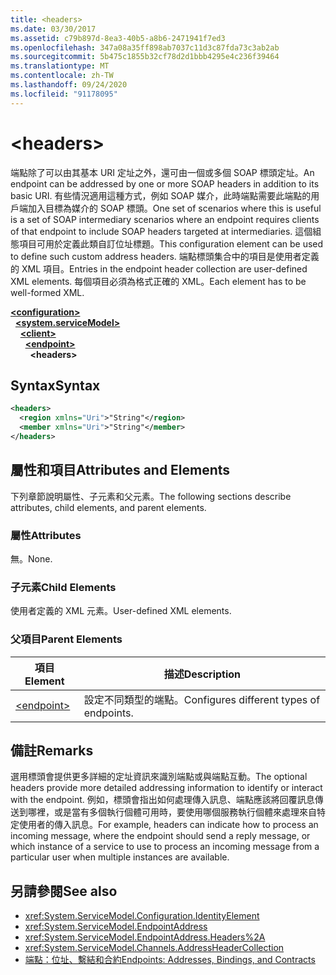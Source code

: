 ```yaml
---
title: <headers>
ms.date: 03/30/2017
ms.assetid: c79b897d-8ea3-40b5-a8b6-2471941f7ed3
ms.openlocfilehash: 347a08a35ff898ab7037c11d3c87fda73c3ab2ab
ms.sourcegitcommit: 5b475c1855b32cf78d2d1bbb4295e4c236f39464
ms.translationtype: MT
ms.contentlocale: zh-TW
ms.lasthandoff: 09/24/2020
ms.locfileid: "91178095"
---
```

# \<headers>

<span data-ttu-id="d82fc-101">端點除了可以由其基本 URI 定址之外，還可由一個或多個 SOAP 標頭定址。</span><span class="sxs-lookup"><span data-stu-id="d82fc-101">An endpoint can be addressed by one or more SOAP headers in addition to its basic URI.</span></span> <span data-ttu-id="d82fc-102">有些情況適用這種方式，例如 SOAP 媒介，此時端點需要此端點的用戶端加入目標為媒介的 SOAP 標頭。</span><span class="sxs-lookup"><span data-stu-id="d82fc-102">One set of scenarios where this is useful is a set of SOAP intermediary scenarios where an endpoint requires clients of that endpoint to include SOAP headers targeted at intermediaries.</span></span> <span data-ttu-id="d82fc-103">這個組態項目可用於定義此類自訂位址標題。</span><span class="sxs-lookup"><span data-stu-id="d82fc-103">This configuration element can be used to define such custom address headers.</span></span> <span data-ttu-id="d82fc-104">端點標頭集合中的項目是使用者定義的 XML 項目。</span><span class="sxs-lookup"><span data-stu-id="d82fc-104">Entries in the endpoint header collection are user-defined XML elements.</span></span> <span data-ttu-id="d82fc-105">每個項目必須為格式正確的 XML。</span><span class="sxs-lookup"><span data-stu-id="d82fc-105">Each element has to be well-formed XML.</span></span>  
  
[**\<configuration>**](../configuration-element.md)\
&nbsp;&nbsp;[**\<system.serviceModel>**](system-servicemodel.md)\
&nbsp;&nbsp;&nbsp;&nbsp;[**\<client>**](client.md)\
&nbsp;&nbsp;&nbsp;&nbsp;&nbsp;&nbsp;[**\<endpoint>**](endpoint-of-client.md)\
&nbsp;&nbsp;&nbsp;&nbsp;&nbsp;&nbsp;&nbsp;&nbsp;**\<headers>**  
  
## <a name="syntax"></a><span data-ttu-id="d82fc-106">Syntax</span><span class="sxs-lookup"><span data-stu-id="d82fc-106">Syntax</span></span>  
  
```xml  
<headers>
  <region xmlns="Uri">"String"</region>
  <member xmlns="Uri">"String"</member>
</headers>
```  
  
## <a name="attributes-and-elements"></a><span data-ttu-id="d82fc-107">屬性和項目</span><span class="sxs-lookup"><span data-stu-id="d82fc-107">Attributes and Elements</span></span>  

 <span data-ttu-id="d82fc-108">下列章節說明屬性、子元素和父元素。</span><span class="sxs-lookup"><span data-stu-id="d82fc-108">The following sections describe attributes, child elements, and parent elements.</span></span>  
  
### <a name="attributes"></a><span data-ttu-id="d82fc-109">屬性</span><span class="sxs-lookup"><span data-stu-id="d82fc-109">Attributes</span></span>  

 <span data-ttu-id="d82fc-110">無。</span><span class="sxs-lookup"><span data-stu-id="d82fc-110">None.</span></span>  
  
### <a name="child-elements"></a><span data-ttu-id="d82fc-111">子元素</span><span class="sxs-lookup"><span data-stu-id="d82fc-111">Child Elements</span></span>  

 <span data-ttu-id="d82fc-112">使用者定義的 XML 元素。</span><span class="sxs-lookup"><span data-stu-id="d82fc-112">User-defined XML elements.</span></span>  
  
### <a name="parent-elements"></a><span data-ttu-id="d82fc-113">父項目</span><span class="sxs-lookup"><span data-stu-id="d82fc-113">Parent Elements</span></span>  
  
|<span data-ttu-id="d82fc-114">項目</span><span class="sxs-lookup"><span data-stu-id="d82fc-114">Element</span></span>|<span data-ttu-id="d82fc-115">描述</span><span class="sxs-lookup"><span data-stu-id="d82fc-115">Description</span></span>|  
|-------------|-----------------|  
|[\<endpoint>](endpoint-of-client.md)|<span data-ttu-id="d82fc-116">設定不同類型的端點。</span><span class="sxs-lookup"><span data-stu-id="d82fc-116">Configures different types of endpoints.</span></span>|  
  
## <a name="remarks"></a><span data-ttu-id="d82fc-117">備註</span><span class="sxs-lookup"><span data-stu-id="d82fc-117">Remarks</span></span>  

 <span data-ttu-id="d82fc-118">選用標頭會提供更多詳細的定址資訊來識別端點或與端點互動。</span><span class="sxs-lookup"><span data-stu-id="d82fc-118">The optional headers provide more detailed addressing information to identify or interact with the endpoint.</span></span> <span data-ttu-id="d82fc-119">例如，標頭會指出如何處理傳入訊息、端點應該將回覆訊息傳送到哪裡，或是當有多個執行個體可用時，要使用哪個服務執行個體來處理來自特定使用者的傳入訊息。</span><span class="sxs-lookup"><span data-stu-id="d82fc-119">For example, headers can indicate how to process an incoming message, where the endpoint should send a reply message, or which instance of a service to use to process an incoming message from a particular user when multiple instances are available.</span></span>  
  
## <a name="see-also"></a><span data-ttu-id="d82fc-120">另請參閱</span><span class="sxs-lookup"><span data-stu-id="d82fc-120">See also</span></span>

- <xref:System.ServiceModel.Configuration.IdentityElement>
- <xref:System.ServiceModel.EndpointAddress>
- <xref:System.ServiceModel.EndpointAddress.Headers%2A>
- <xref:System.ServiceModel.Channels.AddressHeaderCollection>
- [<span data-ttu-id="d82fc-121">端點：位址、繫結和合約</span><span class="sxs-lookup"><span data-stu-id="d82fc-121">Endpoints: Addresses, Bindings, and Contracts</span></span>](../../../wcf/feature-details/endpoints-addresses-bindings-and-contracts.md)
